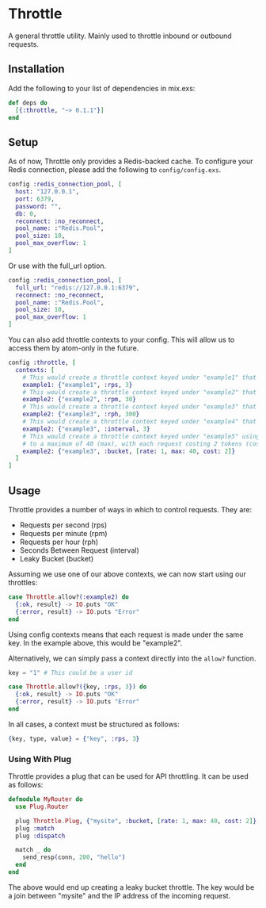 # Throttle

A general throttle utility. Mainly used to throttle inbound or outbound requests.

## Installation

Add the following to your list of dependencies in mix.exs:

```elixir
def deps do
  [{:throttle, "~> 0.1.1"}]
end
```

## Setup

As of now, Throttle only provides a Redis-backed cache. To configure your Redis connection, please add the following to `config/config.exs`.

```elixir
config :redis_connection_pool, [
  host: "127.0.0.1",
  port: 6379,
  password: "",
  db: 0,
  reconnect: :no_reconnect,
  pool_name: :"Redis.Pool",
  pool_size: 10,
  pool_max_overflow: 1
]
```

Or use with the full_url option.

```elixir
config :redis_connection_pool, [
  full_url: "redis://127.0.0.1:6379",
  reconnect: :no_reconnect,
  pool_name: :"Redis.Pool",
  pool_size: 10,
  pool_max_overflow: 1
]
```

You can also add throttle contexts to your config. This will allow us to access them by atom-only in the future.

```elixir
config :throttle, [
  contexts: [
    # This would create a throttle context keyed under "example1" that allows 3 requests per second.
    example1: {"example1", :rps, 3}
    # This would create a throttle context keyed under "example2" that allows 30 requests per minute.
    example2: {"example2", :rpm, 30}
    # This would create a throttle context keyed under "example3" that allows 300 requests per hour.
    example2: {"example3", :rph, 300}
    # This would create a throttle context keyed under "example4" that allows 1 request every 3 seconds.
    example2: {"example3", :interval, 3}
    # This would create a throttle context keyed under "example5" using a leaky bucket that adds 1 token every second (rate), 
    # to a maximum of 40 (max), with each request costing 2 tokens (cost).
    example2: {"example3", :bucket, [rate: 1, max: 40, cost: 2]}
  ]
]
```

## Usage

Throttle provides a number of ways in which to control requests. They are:

- Requests per second (rps)
- Requests per minute (rpm)
- Requests per hour (rph)
- Seconds Between Request (interval)
- Leaky Bucket (bucket)

Assuming we use one of our above contexts, we can now start using our throttles:

```elixir
case Throttle.allow?(:example2) do
  {:ok, result} -> IO.puts "OK"
  {:error, result} -> IO.puts "Error"
end
```

Using config contexts means that each request is made under the same key. In the example above, this would be "example2".

Alternatively, we can simply pass a context directly into the `allow?` function.

```elixir
key = "1" # This could be a user id

case Throttle.allow?({key, :rps, 3}) do
  {:ok, result} -> IO.puts "OK"
  {:error, result} -> IO.puts "Error"
end
```

In all cases, a context must be structured as follows:

```elixir
{key, type, value} = {"key", :rps, 3}
```

### Using With Plug

Throttle provides a plug that can be used for API throttling. It can be used as follows:

```elixir
defmodule MyRouter do
  use Plug.Router

  plug Throttle.Plug, {"mysite", :bucket, [rate: 1, max: 40, cost: 2]}
  plug :match
  plug :dispatch

  match _ do
    send_resp(conn, 200, "hello")
  end
end
```

The above would end up creating a leaky bucket throttle. The key would be a join between "mysite" and the IP address of the incoming request.

